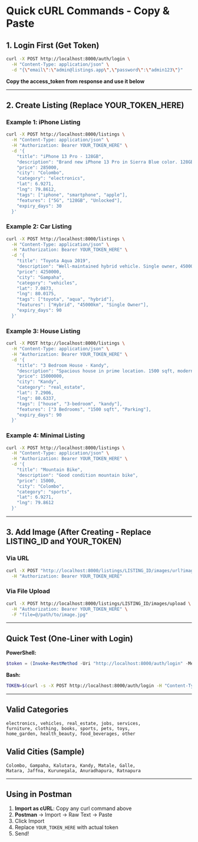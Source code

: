# Quick cURL Commands - Copy & Paste

## 1. Login First (Get Token)
```bash
curl -X POST http://localhost:8000/auth/login \
  -H "Content-Type: application/json" \
  -d "{\"email\":\"admin@listings.app\",\"password\":\"admin123\"}"
```

**Copy the access_token from response and use it below**

---

## 2. Create Listing (Replace YOUR_TOKEN_HERE)

### Example 1: iPhone Listing
```bash
curl -X POST http://localhost:8000/listings \
  -H "Content-Type: application/json" \
  -H "Authorization: Bearer YOUR_TOKEN_HERE" \
  -d '{
    "title": "iPhone 13 Pro - 128GB",
    "description": "Brand new iPhone 13 Pro in Sierra Blue color. 128GB storage, unlocked.",
    "price": 285000,
    "city": "Colombo",
    "category": "electronics",
    "lat": 6.9271,
    "lng": 79.8612,
    "tags": ["iphone", "smartphone", "apple"],
    "features": ["5G", "128GB", "Unlocked"],
    "expiry_days": 30
  }'
```

### Example 2: Car Listing
```bash
curl -X POST http://localhost:8000/listings \
  -H "Content-Type: application/json" \
  -H "Authorization: Bearer YOUR_TOKEN_HERE" \
  -d '{
    "title": "Toyota Aqua 2019",
    "description": "Well-maintained hybrid vehicle. Single owner, 45000km.",
    "price": 4250000,
    "city": "Gampaha",
    "category": "vehicles",
    "lat": 7.0873,
    "lng": 80.0175,
    "tags": ["toyota", "aqua", "hybrid"],
    "features": ["Hybrid", "45000km", "Single Owner"],
    "expiry_days": 90
  }'
```

### Example 3: House Listing
```bash
curl -X POST http://localhost:8000/listings \
  -H "Content-Type: application/json" \
  -H "Authorization: Bearer YOUR_TOKEN_HERE" \
  -d '{
    "title": "3 Bedroom House - Kandy",
    "description": "Spacious house in prime location. 1500 sqft, modern kitchen.",
    "price": 15000000,
    "city": "Kandy",
    "category": "real_estate",
    "lat": 7.2906,
    "lng": 80.6337,
    "tags": ["house", "3-bedroom", "kandy"],
    "features": ["3 Bedrooms", "1500 sqft", "Parking"],
    "expiry_days": 90
  }'
```

### Example 4: Minimal Listing
```bash
curl -X POST http://localhost:8000/listings \
  -H "Content-Type: application/json" \
  -H "Authorization: Bearer YOUR_TOKEN_HERE" \
  -d '{
    "title": "Mountain Bike",
    "description": "Good condition mountain bike",
    "price": 15000,
    "city": "Colombo",
    "category": "sports",
    "lat": 6.9271,
    "lng": 79.8612
  }'
```

---

## 3. Add Image (After Creating - Replace LISTING_ID and YOUR_TOKEN)

### Via URL
```bash
curl -X POST "http://localhost:8000/listings/LISTING_ID/images/url?image_url=https://picsum.photos/400/300" \
  -H "Authorization: Bearer YOUR_TOKEN_HERE"
```

### Via File Upload
```bash
curl -X POST http://localhost:8000/listings/LISTING_ID/images/upload \
  -H "Authorization: Bearer YOUR_TOKEN_HERE" \
  -F "file=@/path/to/image.jpg"
```

---

## Quick Test (One-Liner with Login)

**PowerShell:**
```powershell
$token = (Invoke-RestMethod -Uri "http://localhost:8000/auth/login" -Method POST -Body '{"email":"admin@listings.app","password":"admin123"}' -ContentType "application/json").access_token; Invoke-RestMethod -Uri "http://localhost:8000/listings" -Method POST -Headers @{"Authorization"="Bearer $token"; "Content-Type"="application/json"} -Body '{"title":"Test Item","description":"Quick test","price":10000,"city":"Colombo","category":"other","lat":6.9271,"lng":79.8612}'
```

**Bash:**
```bash
TOKEN=$(curl -s -X POST http://localhost:8000/auth/login -H "Content-Type: application/json" -d '{"email":"admin@listings.app","password":"admin123"}' | grep -o '"access_token":"[^"]*' | cut -d'"' -f4) && curl -X POST http://localhost:8000/listings -H "Content-Type: application/json" -H "Authorization: Bearer $TOKEN" -d '{"title":"Test Item","description":"Quick test","price":10000,"city":"Colombo","category":"other","lat":6.9271,"lng":79.8612}'
```

---

## Valid Categories
```
electronics, vehicles, real_estate, jobs, services,
furniture, clothing, books, sports, pets, toys,
home_garden, health_beauty, food_beverages, other
```

## Valid Cities (Sample)
```
Colombo, Gampaha, Kalutara, Kandy, Matale, Galle,
Matara, Jaffna, Kurunegala, Anuradhapura, Ratnapura
```

---

## Using in Postman

1. **Import as cURL**: Copy any curl command above
2. **Postman** → Import → Raw Text → Paste
3. Click Import
4. Replace `YOUR_TOKEN_HERE` with actual token
5. Send!
